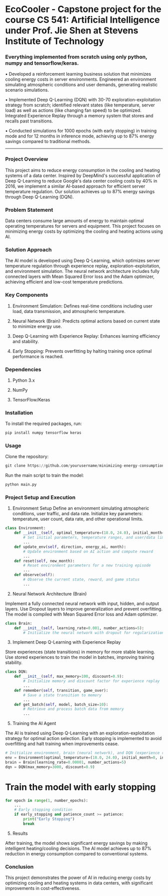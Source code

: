 # EcoCooler - Capstone project for the course CS 541: Artificial Intelligence under Prof. Jie Shen at Stevens Institute of Technology
### Everything implemented from scratch using only python, numpy and tensorflow/keras.

•	Developed a reinforcement learning business solution that minimizes cooling energy costs in server environments. Engineered an environment simulating atmospheric conditions and user demands, generating realistic scenario simulations. 

•	Implemented Deep Q-Learning (DQN) with 30-70 exploration-exploitation strategy from scratch; identified relevant states (like temperature, server load) as well as actions (like changing fan speed) to be optimized. Integrated Experience Replay through a memory system that stores and recalls past transitions.

•	Conducted simulations for 1000 epochs (with early stopping) in training mode and for 12 months in inference mode, achieving up to 87% energy savings compared to traditional methods.

----------------

### Project Overview
This project aims to reduce energy consumption in the cooling and heating systems of a data center. Inspired by DeepMind's successful application of Deep Q-Learning to reduce Google's data center cooling costs by 40% in 2016, we implement a similar AI-based approach for efficient server temperature regulation. Our solution achieves up to 87% energy savings through Deep Q-Learning (DQN).

### Problem Statement
Data centers consume large amounts of energy to maintain optimal operating temperatures for servers and equipment. This project focuses on minimizing energy costs by optimizing the cooling and heating actions using AI.

### Solution Approach
The AI model is developed using Deep Q-Learning, which optimizes server temperature regulation through experience replay, exploration-exploitation, and environment simulation. The neural network architecture includes fully connected layers with Mean Squared Error loss and the Adam optimizer, achieving efficient and low-cost temperature predictions.

### Key Components

1. Environment Simulation: Defines real-time conditions including user load, data transmission, and atmospheric temperature.

2. Neural Network (Brain): Predicts optimal actions based on current state to minimize energy use.

3. Deep Q-Learning with Experience Replay: Enhances learning efficiency and stability.

4. Early Stopping: Prevents overfitting by halting training once optimal performance is reached.


### Dependencies

1. Python 3.x

2. NumPy

3. TensorFlow/Keras

### Installation

To install the required packages, run:

```python
pip install numpy tensorflow keras
```

### Usage

Clone the repository:

```python
git clone https://github.com/yourusername/minimizing-energy-consumption.git
```

Run the main script to train the model:

```python
python main.py
```

### Project Setup and Execution

1. Environment Setup
Define an environment simulating atmospheric conditions, user traffic, and data rate. Initialize key parameters: temperature, user count, data rate, and other operational limits.

```python
class Environment:
    def __init__(self, optimal_temperature=(18.0, 24.0), initial_month=0, initial_number_users=10, initial_rate_data=60):
        # Set initial parameters, temperature ranges, and user/data limits
        ...
    def update_env(self, direction, energy_ai, month):
        # Update environment based on AI action and compute reward
        ...
    def reset(self, new_month):
        # Reset environment parameters for a new training episode
        ...
    def observe(self):
        # Observe the current state, reward, and game status
        ...
```

2. Neural Network Architecture (Brain)

Implement a fully connected neural network with input, hidden, and output layers.
Use Dropout layers to improve generalization and prevent overfitting.
The model is compiled with Mean Squared Error loss and Adam optimizer.

```python
class Brain:
    def __init__(self, learning_rate=0.001, number_actions=5):
        # Initialize the neural network with dropout for regularization
```

3. Implement Deep Q-Learning with Experience Replay

Store experiences (state transitions) in memory for more stable learning.
Use stored experiences to train the model in batches, improving training stability.

```python
class DQN:
    def __init__(self, max_memory=100, discount=0.9):
        # Initialize memory and discount factor for experience replay
        ...
    def remember(self, transition, game_over):
        # Save a state transition to memory
        ...
    def get_batch(self, model, batch_size=10):
        # Retrieve and process batch data from memory
        ...
```

5. Training the AI Agent
   
The AI is trained using Deep Q-Learning with an exploration-exploitation strategy for optimal action selection.
Early stopping is implemented to avoid overfitting and halt training when improvements cease.

```python
# Initialize environment, brain (neural network), and DQN (experience replay)
env = Environment(optimal_temperature=(18.0, 24.0), initial_month=0, initial_number_users=20, initial_rate_data=30)
brain = Brain(learning_rate=0.00001, number_actions=5)
dqn = DQN(max_memory=3000, discount=0.9)
```


# Train the model with early stopping

```python
for epoch in range(1, number_epochs):
    ...
    # Early stopping condition
    if early_stopping and patience_count >= patience:
        print("Early Stopping")
        break
```

5. Results

After training, the model shows significant energy savings by making intelligent heating/cooling decisions.
The AI model achieves up to 87% reduction in energy consumption compared to conventional systems.



### Conclusion

This project demonstrates the power of AI in reducing energy costs by optimizing cooling and heating systems in data centers, with significant improvements in cost-effectiveness.

















